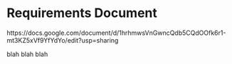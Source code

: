 <h1>Requirements Document</h1>
<p>https://docs.google.com/document/d/1hrhmwsVnGwncQdb5CQdOOfk6r1-mt3KZ5xVf9YfYdYo/edit?usp=sharing</p>
blah blah blah
